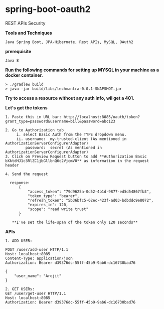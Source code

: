 # spring-boot-oauth2
REST APIs Security

**Tools and Techniques**
```
Java Spring Boot, JPA-Hibernate, Rest APIs, MySQL, OAuth2
```

**prerequisite**
```
Java 8
```

**Run the following commands for setting up MYSQL in your machine as a docker container.**
```
> ./gradlew build
> java -jar build/libs/techmantra-0.0.1-SNAPSHOT.jar
```

**Try to access a resource without any auth info, wil get a 401.**

**Let's get the tokens**
```
1. Paste this in URL bar: http://localhost:8085/oauth/token?grant_type=password&username=bill&password=abc123

2. Go to Authorization tab 
     i. select Basic Auth from the TYPE dropdown menu.
     ii. username:  my-trusted-client (As mentioned in AuthorizationServerConfigurerAdapter)
         password:  secret (As mentioned in AuthorizationServerConfigurerAdapter)
3. Click on Preview Request button to add **Authorization Basic bXktdHJ1c3RlZC1jbGllbnQ6c2VjcmV0** as information in the request header

4. Send the request

  response:
      {
          "access_token": "79d9625a-0d52-4b1d-9877-ed5d54867fb3",
          "token_type": "bearer",
          "refresh_token": "5b36bfc5-62ec-423f-ad03-bdbddc9e8072",
          "expires_in": 120,
          "scope": "read write trust"
      }
   
   **I've set the life-span of the token only 120 seconds**
```

**APIs**
```
1. ADD USER: 

POST /user/add-user HTTP/1.1
Host: localhost:8085
Content-Type: application/json
Authorization: Bearer d39376dc-55ff-45b9-9ab6-dc16730bad76

{
	"user_name": "Arojit"
}

2. GET USERs:
GET /user/get-user HTTP/1.1
Host: localhost:8085
Authorization: Bearer d39376dc-55ff-45b9-9ab6-dc16730bad76

```